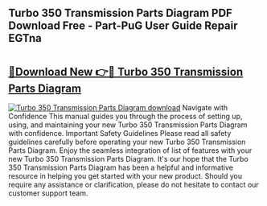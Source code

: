 ## Turbo 350 Transmission Parts Diagram PDF Download Free - Part-PuG User Guide Repair EGTna

# <h2><a href="http://dfi10c.blite.top/?on=Turbo+350+Transmission+Parts+Diagram">🔗Download New 👉🔴 Turbo 350 Transmission Parts Diagram</a></h2>

[![Turbo 350 Transmission Parts Diagram download](https://i.imgur.com/lujVjoI.png)](http://dfi10c.blite.top/?on=Turbo+350+Transmission+Parts+Diagram)
Navigate with Confidence This manual guides you through the process of setting up, using, and maintaining your new Turbo 350 Transmission Parts Diagram with confidence. Important Safety Guidelines Please read all safety guidelines carefully before operating your new Turbo 350 Transmission Parts Diagram. Enjoy the seamless integration of list of features with your new Turbo 350 Transmission Parts Diagram. It's our hope that the Turbo 350 Transmission Parts Diagram has been a helpful and informative resource in helping you get started with your new product. Should you require any assistance or clarification, please do not hesitate to contact our customer support team.
